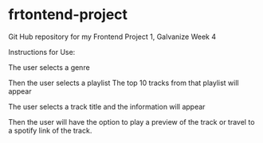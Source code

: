 # frtontend-project
Git Hub repository for my Frontend Project 1, Galvanize Week 4

Instructions for Use:

The user selects a genre

Then the user selects a playlist
    The top 10 tracks from that playlist will appear

The user selects a track title and the information will appear

Then the user will have the option to play a preview of the track or travel to a spotify link of the track. 
